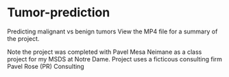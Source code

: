 # Tumor-prediction
Predicting malignant vs benign tumors
 View the MP4 file for a summary of the project. 
 
 Note the project was completed with Pavel Mesa Neimane as a class project for my MSDS at Notre Dame. Project uses a ficticous consulting firm Pavel Rose (PR) Consulting
